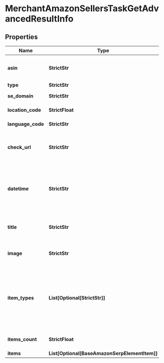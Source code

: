 # MerchantAmazonSellersTaskGetAdvancedResultInfo


## Properties

| Name | Type | Description | Notes |
|------------ | ------------- | ------------- | -------------|
**asin** | **StrictStr** | asin received in a POST array<br>learn more about ASINs in this help center guide |[optional]|
**type** | **StrictStr** | type of element |[optional]|
**se_domain** | **StrictStr** | search engine domain received in a POST array |[optional]|
**location_code** | **StrictFloat** | location code received in a POST array |[optional]|
**language_code** | **StrictStr** | language code received in a POST array |[optional]|
**check_url** | **StrictStr** | direct URL to Amazon results<br>you can use it to make sure the provided results are accurate |[optional]|
**datetime** | **StrictStr** | date and time when the result was received<br>in the UTC format: “yyyy-mm-dd hh-mm-ss +00:00”<br>example:<br>2019-11-15 12:57:46 +00:00 |[optional]|
**title** | **StrictStr** | product title<br>title of the product relevant to the asin received in a POST array |[optional]|
**image** | **StrictStr** | product image url<br>image URL of the product relevant to the asin received in a POST array |[optional]|
**item_types** | **List[Optional[StrictStr]]** | types of search results found in Amazon Sellers SERP<br>contains types of all search results (items) found in the returned SERP<br>possible item types:<br>amazon_seller_main_item, amazon_seller_item |[optional]|
**items_count** | **StrictFloat** | the number of results returned in the items array |[optional]|
**items** | **List[Optional[BaseAmazonSerpElementItem]]** | items in SERP |[optional]|